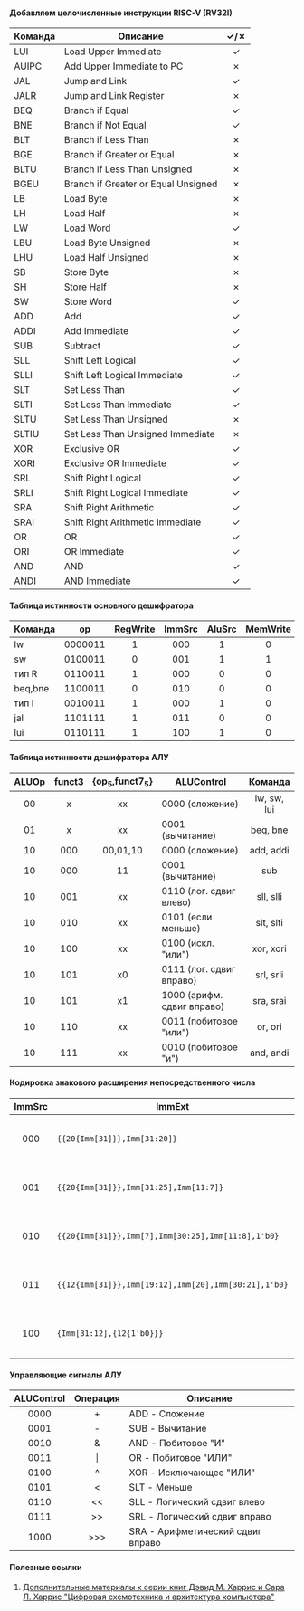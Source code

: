 #### Добавляем целочисленные инструкции RISC-V (RV32I)
| Команда | Описание                            |&check;/&cross;|
|---------|-------------------------------------|:-------------:|
| LUI     | Load Upper Immediate                | &check;       |
| AUIPC   | Add Upper Immediate to PC           | &cross;       |
| JAL     | Jump and Link                       | &check;       |
| JALR    | Jump and Link Register              | &cross;       |
| BEQ     | Branch if Equal                     | &check;       |
| BNE     | Branch if Not Equal                 | &check;       |
| BLT     | Branch if Less Than                 | &cross;       |
| BGE     | Branch if Greater or Equal          | &cross;       |
| BLTU    | Branch if Less Than Unsigned        | &cross;       |
| BGEU    | Branch if Greater or Equal Unsigned | &cross;       |
| LB      | Load Byte                           | &cross;       |
| LH      | Load Half                           | &cross;       |
| LW      | Load Word                           | &check;       |
| LBU     | Load Byte Unsigned                  | &cross;       |
| LHU     | Load Half Unsigned                  | &cross;       |
| SB      | Store Byte                          | &cross;       |
| SH      | Store Half                          | &cross;       |
| SW      | Store Word                          | &check;       |
| ADD     | Add                                 | &check;       |
| ADDI    | Add Immediate                       | &check;       |
| SUB     | Subtract                            | &check;       |
| SLL     | Shift Left Logical                  | &check;       |
| SLLI    | Shift Left Logical Immediate        | &check;       |
| SLT     | Set Less Than                       | &check;       |
| SLTI    | Set Less Than Immediate             | &check;       |
| SLTU    | Set Less Than Unsigned              | &cross;       |
| SLTIU   | Set Less Than Unsigned Immediate    | &cross;       |
| XOR     | Exclusive OR                        | &check;       |
| XORI    | Exclusive OR Immediate              | &check;       |
| SRL     | Shift Right Logical                 | &check;       |
| SRLI    | Shift Right Logical Immediate       | &check;       |
| SRA     | Shift Right Arithmetic              | &check;       |
| SRAI    | Shift Right Arithmetic Immediate    | &check;       |
| OR      | OR                                  | &check;       |
| ORI     | OR Immediate                        | &check;       |
| AND     | AND                                 | &check;       |
| ANDI    | AND Immediate                       | &check;       |

#### Таблица истинности основного дешифратора
|Команда|  op   |RegWrite|ImmSrc|AluSrc|MemWrite|ResultSrc|Branch|ALUOp|Jump|
|-------|:-----:|:------:|:----:|:----:|:------:|:-------:|:----:|:---:|:--:|
| lw    |0000011| 1      | 000  | 1    | 0      | 01      | 0    | 00  | 0  |
| sw    |0100011| 0      | 001  | 1    | 1      | 00      | 0    | 00  | 0  |
| тип R |0110011| 1      | 000  | 0    | 0      | 00      | 0    | 10  | 0  |
|beq,bne|1100011| 0      | 010  | 0    | 0      | 00      | 1    | 01  | 0  |
| тип I |0010011| 1      | 000  | 1    | 0      | 00      | 0    | 10  | 0  |
| jal   |1101111| 1      | 011  | 0    | 0      | 10      | 0    | 00  | 1  |
| lui   |0110111| 1      | 100  | 1    | 0      | 00      | 0    | 00  | 0  |

#### Таблица истинности дешифратора АЛУ
| ALUOp |funct3|{op<sub>5</sub>,funct7<sub>5</sub>}| ALUControl               | Команда   |
|:-----:|:----:|:---------------------------------:|--------------------------|:---------:|
| 00    | x    | xx                                |0000 (сложение)           |lw, sw, lui|
| 01    | x    | xx                                |0001 (вычитание)          |beq, bne   |
| 10    | 000  | 00,01,10                          |0000 (сложение)           |add, addi  |
| 10    | 000  | 11                                |0001 (вычитание)          |sub        |
| 10    | 001  | xx                                |0110 (лог. сдвиг влево)   |sll, slli  |
| 10    | 010  | xx                                |0101 (если меньше)        |slt, slti  |
| 10    | 100  | xx                                |0100 (искл. "или")        |xor, xori  |
| 10    | 101  | x0                                |0111 (лог. сдвиг вправо)  |srl, srli  |
| 10    | 101  | x1                                |1000 (арифм. сдвиг вправо)|sra, srai  |
| 10    | 110  | xx                                |0011 (побитовое "или")    |or, ori    |
| 10    | 111  | xx                                |0010 (побитовое "и")      |and, andi  |

#### Кодировка знакового расширения непосредственного числа
|ImmSrc| ImmExt                                                        |Тип| Описание                    |
|:----:|---------------------------------------------------------------|:-:|:---------------------------:|
| 000  |<code>{{20{Imm[31]}},Imm[31:20]}</code>                        | I |12-битная константа со знаком|
| 001  |<code>{{20{Imm[31]}},Imm[31:25],Imm[11:7]}</code>              | S |12-битная константа со знаком|
| 010  |<code>{{20{Imm[31]}},Imm[7],Imm[30:25],Imm[11:8],1'b0}</code>  | B |13-битная константа со знаком|
| 011  |<code>{{12{Imm[31]}},Imm[19:12],Imm[20],Imm[30:21],1'b0}</code>| J |21-битная константа со знаком|
| 100  |<code>{Imm[31:12],{12{1'b0}}}</code>                           | U |20-битная константа без знака|

#### Управляющие сигналы АЛУ
|ALUControl| Операция | Описание                        |
|:--------:|:--------:|---------------------------------|
| 0000     | +        |ADD - Сложение                   |
| 0001     | -        |SUB - Вычитание                  |
| 0010     | &        |AND - Побитовое "И"              |
| 0011     | \|       |OR  - Побитовое "ИЛИ"            |
| 0100     | ^        |XOR - Исключающее "ИЛИ"          |
| 0101     | <        |SLT - Меньше                     |
| 0110     | <<       |SLL - Логический сдвиг влево     |
| 0111     | >>       |SRL - Логический сдвиг вправо    |
| 1000     | >>>      |SRA - Арифметический сдвиг вправо|

#### Полезные ссылки
1. [Дополнительные материалы к серии книг Дэвид М. Харрис и Сара Л. Харрис "Цифровая схемотехника и архитектура компьютера"](https://pages.hmc.edu/harris/ddca/)